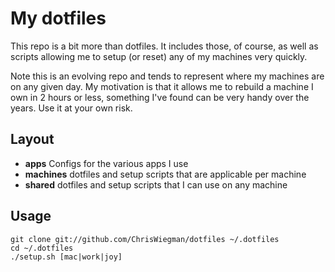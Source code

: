 # My dotfiles

This repo is a bit more than dotfiles. It includes those, of course, as well as scripts allowing me to setup (or reset) any of my machines very quickly.

Note this is an evolving repo and tends to represent where my machines are on any given day. My motivation is that it allows me to rebuild a machine I own in 2 hours or less, something I've found can be very handy over the years. Use it at your own risk.

## Layout

- **apps** Configs for the various apps I use
- **machines** dotfiles and setup scripts that are applicable per machine
- **shared** dotfiles and setup scripts that I can use on any machine

## Usage

```
git clone git://github.com/ChrisWiegman/dotfiles ~/.dotfiles
cd ~/.dotfiles
./setup.sh [mac|work|joy]
```

